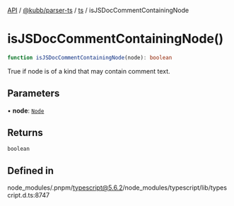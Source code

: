 [API](../../../../../packages.md) / [@kubb/parser-ts](../../../index.md) / [ts](../index.md) / isJSDocCommentContainingNode

# isJSDocCommentContainingNode()

```ts
function isJSDocCommentContainingNode(node): boolean
```

True if node is of a kind that may contain comment text.

## Parameters

• **node**: [`Node`](../interfaces/Node.md)

## Returns

`boolean`

## Defined in

node\_modules/.pnpm/typescript@5.6.2/node\_modules/typescript/lib/typescript.d.ts:8747
